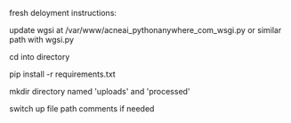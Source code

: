 fresh deloyment instructions:

update wgsi at  /var/www/acneai_pythonanywhere_com_wsgi.py or similar path with wgsi.py

cd into directory

pip install -r requirements.txt

mkdir directory named 'uploads'  and 'processed'

switch up file path comments if needed